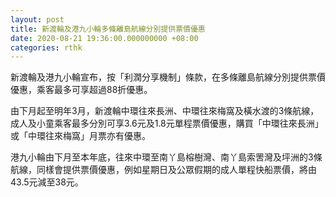 ```yaml
---
layout: post
title: 新渡輪及港九小輪多條離島航線分別提供票價優惠
date: 2020-08-21 19:36:00.000000000 +08:00
categories: rthk
---
```


新渡輪及港九小輪宣布，按「利潤分享機制」條款，在多條離島航線分別提供票價優惠，乘客最多可享超過88折優惠。

由下月起至明年3月，新渡輪中環往來長洲、中環往來梅窩及橫水渡的3條航線，成人及小童乘客最多分別可享3.6元及1.8元單程票價優惠，購買「中環往來長洲」或「中環往來梅窩」月票亦有優惠。

港九小輪由下月至本年底，往來中環至南丫島榕樹灣、南丫島索罟灣及坪洲的3條航線，同樣會提供票價優惠，例如星期日及公眾假期的成人單程快船票價，將由43.5元減至38元。
